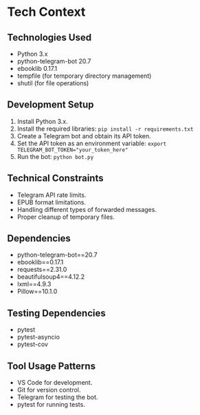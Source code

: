 # Tech Context

## Technologies Used

*   Python 3.x
*   python-telegram-bot 20.7
*   ebooklib 0.17.1
*   tempfile (for temporary directory management)
*   shutil (for file operations)

## Development Setup

1.  Install Python 3.x.
2.  Install the required libraries: `pip install -r requirements.txt`
3.  Create a Telegram bot and obtain its API token.
4.  Set the API token as an environment variable: `export TELEGRAM_BOT_TOKEN="your_token_here"`
5.  Run the bot: `python bot.py`

## Technical Constraints

*   Telegram API rate limits.
*   EPUB format limitations.
*   Handling different types of forwarded messages.
*   Proper cleanup of temporary files.

## Dependencies

*   python-telegram-bot==20.7
*   ebooklib==0.17.1
*   requests==2.31.0
*   beautifulsoup4==4.12.2
*   lxml==4.9.3
*   Pillow==10.1.0

## Testing Dependencies

*   pytest
*   pytest-asyncio
*   pytest-cov

## Tool Usage Patterns

*   VS Code for development.
*   Git for version control.
*   Telegram for testing the bot.
*   pytest for running tests.
